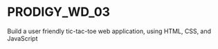 # PRODIGY_WD_03
Build a user friendly tic-tac-toe web application,  using HTML, CSS, and JavaScript

